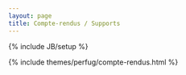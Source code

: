 ```yaml
---
layout: page
title: Compte-rendus / Supports
---
```

{% include JB/setup %}

{% include themes/perfug/compte-rendus.html %}
